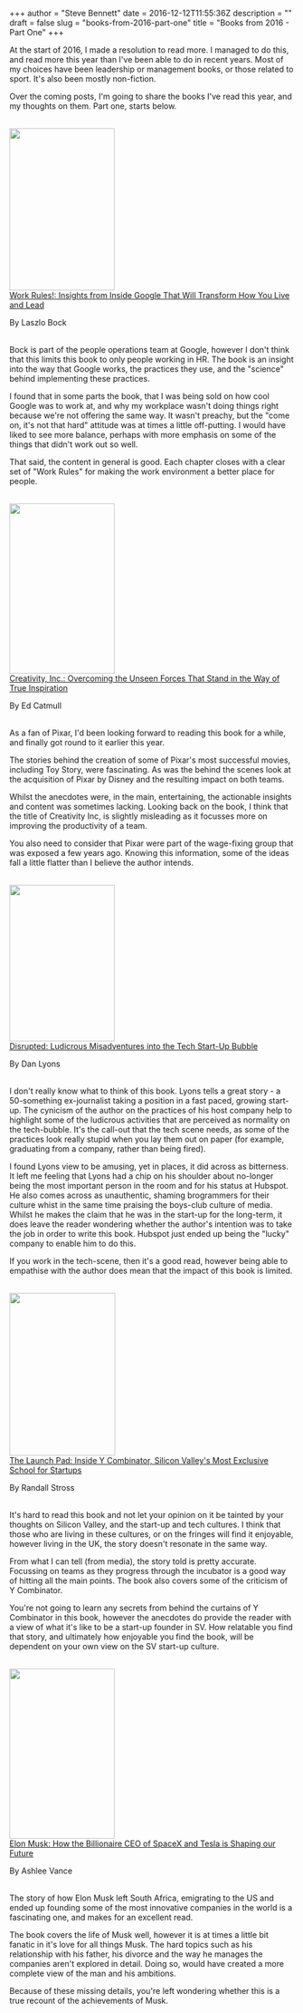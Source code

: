 +++
author = "Steve Bennett"
date = 2016-12-12T11:55:36Z
description = ""
draft = false
slug = "books-from-2016-part-one"
title = "Books from 2016 - Part One"
+++

At the start of 2016, I made a resolution to read more. I managed to do this, and read more this year than I've been able to do in recent years. Most of my choices have been leadership or management books, or those related to sport. It's also been mostly non-fiction.

Over the coming posts, I'm going to share the books I've read this year, and my thoughts on them. Part one, starts below.

<div class="product-block">
<div class="image-container"><a href="https://www.amazon.co.uk/Work-Rules-Insights-Inside-Transform/dp/1444792385?SubscriptionId=0ENGV10E9K9QDNSJ5C82&amp;tag=bennettweb-21&amp;linkCode=xm2&amp;camp=2025&amp;creative=165953&amp;creativeASIN=1444792385" target="new" rel="noopener"><br />
<img loading="lazy" class=" alignleft" src="http://ecx.images-amazon.com/images/I/51tcOQ6jDNL.jpg" width="186" height="286" /><br />
</a></div>
<div class="productDetails left"><a class="product-title title" href="https://www.amazon.co.uk/Work-Rules-Insights-Inside-Transform/dp/1444792385?SubscriptionId=0ENGV10E9K9QDNSJ5C82&amp;tag=bennettweb-21&amp;linkCode=xm2&amp;camp=2025&amp;creative=165953&amp;creativeASIN=1444792385" target="new" rel="noopener">Work Rules!: Insights from Inside Google That Will Transform How You Live and Lead</a></p>

<div class="product-author author">By Laszlo Bock</div>
&nbsp;

</div>
</div>

Bock is part of the people operations team at Google, however I don't think that this limits this book to only people working in HR. The book is an insight into the way that Google works, the practices they use, and the "science" behind implementing these practices.

I found that in some parts the book, that I was being sold on how cool Google was to work at, and why my workplace wasn't doing things right because we're not offering the same way. It wasn't preachy, but the "come on, it's not that hard" attitude was at times a little off-putting. I would have liked to see more balance, perhaps with more emphasis on some of the things that didn't work out so well.

That said, the content in general is good. Each chapter closes with a clear set of "Work Rules" for making the work environment a better place for people.

<div class="product-block">
<div class="image-container"><a href="https://www.amazon.co.uk/Creativity-Inc-Overcoming-Unseen-Inspiration/dp/0593070097?SubscriptionId=0ENGV10E9K9QDNSJ5C82&amp;tag=bennettweb-21&amp;linkCode=xm2&amp;camp=2025&amp;creative=165953&amp;creativeASIN=0593070097" target="new" rel="noopener"><br />
<img loading="lazy" class=" alignleft" src="http://ecx.images-amazon.com/images/I/41Vtq778S-L.jpg" width="186" height="300" /><br />
</a></div>
<div class="productDetails left"><a class="product-title title" href="https://www.amazon.co.uk/Creativity-Inc-Overcoming-Unseen-Inspiration/dp/0593070097?SubscriptionId=0ENGV10E9K9QDNSJ5C82&amp;tag=bennettweb-21&amp;linkCode=xm2&amp;camp=2025&amp;creative=165953&amp;creativeASIN=0593070097" target="new" rel="noopener">Creativity, Inc.: Overcoming the Unseen Forces That Stand in the Way of True Inspiration</a></p>
<div class="product-author author">By Ed Catmull</div>
&nbsp;

</div>
</div>

As a fan of Pixar, I'd been looking forward to reading this book for a while, and finally got round to it earlier this year.

The stories behind the creation of some of Pixar's most successful movies, including Toy Story, were fascinating. As was the behind the scenes look at the acquisition of Pixar by Disney and the resulting impact on both teams.

Whilst the anecdotes were, in the main, entertaining, the actionable insights and content was sometimes lacking. Looking back on the book, I think that the title of Creativity Inc, is slightly misleading as it focusses more on improving the productivity of a team.

You also need to consider that Pixar were part of the wage-fixing group that was exposed a few years ago. Knowing this information, some of the ideas fall a little flatter than I believe the author intends.

<div class="product-block">
<div class="image-container"><a href="https://www.amazon.co.uk/Disrupted-Ludicrous-Misadventures-Start-Up-Bubble/dp/1786491370?SubscriptionId=0ENGV10E9K9QDNSJ5C82&amp;tag=bennettweb-21&amp;linkCode=xm2&amp;camp=2025&amp;creative=165953&amp;creativeASIN=1786491370" target="new" rel="noopener"><br />
<img loading="lazy" class=" alignleft" src="http://ecx.images-amazon.com/images/I/41mzou2mIHL.jpg" width="186" height="276" /><br />
</a></div>
<div class="productDetails left"><a class="product-title title" href="https://www.amazon.co.uk/Disrupted-Ludicrous-Misadventures-Start-Up-Bubble/dp/1786491370?SubscriptionId=0ENGV10E9K9QDNSJ5C82&amp;tag=bennettweb-21&amp;linkCode=xm2&amp;camp=2025&amp;creative=165953&amp;creativeASIN=1786491370" target="new" rel="noopener">Disrupted: Ludicrous Misadventures into the Tech Start-Up Bubble</a></p>
<div class="product-author author">By Dan Lyons</div>
&nbsp;

</div>
</div>

I don't really know what to think of this book. Lyons tells a great story - a 50-something ex-journalist taking a position in a fast paced, growing start-up. The cynicism of the author on the practices of his host company help to highlight some of the ludicrous activities that are perceived as normality on the tech-bubble. It's the call-out that the tech scene needs, as some of the practices look really stupid when you lay them out on paper (for example, graduating from a company, rather than being fired).

I found Lyons view to be amusing, yet in places, it did across as bitterness. It left me feeling that Lyons had a chip on his shoulder about no-longer being the most important person in the room and for his status at Hubspot. He also comes across as unauthentic, shaming brogrammers for their culture whist in the same time praising the boys-club culture of media. Whilst he makes the claim that he was in the start-up for the long-term, it does leave the reader wondering whether the author's intention was to take the job in order to write this book. Hubspot just ended up being the "lucky" company to enable him to do this.

If you work in the tech-scene, then it's a good read, however being able to empathise with the author does mean that the impact of this book is limited.

<div class="product-block">
<div class="image-container"><a href="https://www.amazon.co.uk/Launch-Pad-Combinator-Exclusive-Startups/dp/0670923494?SubscriptionId=0ENGV10E9K9QDNSJ5C82&amp;tag=bennettweb-21&amp;linkCode=xm2&amp;camp=2025&amp;creative=165953&amp;creativeASIN=0670923494" target="new" rel="noopener"><br />
<img loading="lazy" class=" alignleft" src="http://ecx.images-amazon.com/images/I/51nD0W0k%2BeL.jpg" width="187" height="287" /><br />
</a></div>
<div class="productDetails left"><a class="product-title title" href="https://www.amazon.co.uk/Launch-Pad-Combinator-Exclusive-Startups/dp/0670923494?SubscriptionId=0ENGV10E9K9QDNSJ5C82&amp;tag=bennettweb-21&amp;linkCode=xm2&amp;camp=2025&amp;creative=165953&amp;creativeASIN=0670923494" target="new" rel="noopener">The Launch Pad: Inside Y Combinator, Silicon Valley's Most Exclusive School for Startups</a></p>
<div class="product-author author">By Randall Stross</div>
&nbsp;

</div>
</div>

It's hard to read this book and not let your opinion on it be tainted by your thoughts on Silicon Valley, and the start-up and tech cultures. I think that those who are living in these cultures, or on the fringes will find it enjoyable, however living in the UK, the story doesn't resonate in the same way.

From what I can tell (from media), the story told is pretty accurate. Focussing on teams as they progress through the incubator is a good way of hitting all the main points. The book also covers some of the criticism of Y Combinator.

You're not going to learn any secrets from behind the curtains of Y Combinator in this book, however the anecdotes do provide the reader with a view of what it's like to be a start-up founder in SV. How relatable you find that story, and ultimately how enjoyable you find the book, will be dependent on your own view on the SV start-up culture.

<div class="product-block">
<div class="image-container"><a href="https://www.amazon.co.uk/Elon-Musk-Billionaire-SpaceX-Shaping/dp/0753555646?SubscriptionId=0ENGV10E9K9QDNSJ5C82&amp;tag=bennettweb-21&amp;linkCode=xm2&amp;camp=2025&amp;creative=165953&amp;creativeASIN=0753555646" target="new" rel="noopener"><br />
<img loading="lazy" class=" alignleft" src="http://ecx.images-amazon.com/images/I/51N2c8NH1sL.jpg" width="186" height="300" /><br />
</a></div>
<div class="productDetails left"><a class="product-title title" href="https://www.amazon.co.uk/Elon-Musk-Billionaire-SpaceX-Shaping/dp/0753555646?SubscriptionId=0ENGV10E9K9QDNSJ5C82&amp;tag=bennettweb-21&amp;linkCode=xm2&amp;camp=2025&amp;creative=165953&amp;creativeASIN=0753555646" target="new" rel="noopener">Elon Musk: How the Billionaire CEO of SpaceX and Tesla is Shaping our Future</a></p>
<div class="product-author author">By Ashlee Vance</div>
&nbsp;

</div>
</div>

The story of how Elon Musk left South Africa, emigrating to the US and ended up founding some of the most innovative companies in the world is a fascinating one, and makes for an excellent read.

The book covers the life of Musk well, however it is at times a little bit fanatic in it's love for all things Musk. The hard topics such as his relationship with his father, his divorce and the way he manages the companies aren't explored in detail. Doing so, would have created a more complete view of the man and his ambitions.

Because of these missing details, you're left wondering whether this is a true recount of the achievements of Musk.
